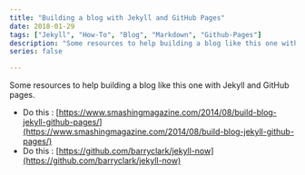 ```yaml
---
title: "Building a blog with Jekyll and GitHub Pages"
date: 2018-01-29
tags: ["Jekyll", "How-To", "Blog", "Markdown", "Github-Pages"]
description: "Some resources to help building a blog like this one with Jekyll and GitHub pages."
series: false

---
```


Some resources to help building a blog like this one with Jekyll and GitHub pages.

- Do this : [https://www.smashingmagazine.com/2014/08/build-blog-jekyll-github-pages/](https://www.smashingmagazine.com/2014/08/build-blog-jekyll-github-pages/)
- Do this : [https://github.com/barryclark/jekyll-now](https://github.com/barryclark/jekyll-now)
